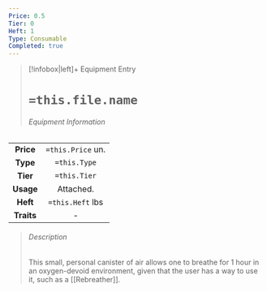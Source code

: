 ```yaml
---
Price: 0.5
Tier: 0
Heft: 1
Type: Consumable
Completed: true
---
```

> [!infobox|left]+ Equipment Entry
> # `=this.file.name`
> ###### Equipment Information
|            |                   |
|:----------:|:-----------------:|
| **Price**  | `=this.Price` un. |
| **Type** | `=this.Type` |
|  **Tier**  |   `=this.Tier`    |
| **Usage**  |     Attached.              |
|  **Heft**  | `=this.Heft` lbs  |
| **Traits** |       -            |
> ###### *Description*
> This small, personal canister of air allows one to breathe for 1 hour in an oxygen-devoid environment, given that the user has a way to use it, such as a [[Rebreather]].
